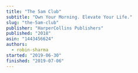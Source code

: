 ```yaml
---
title: "The 5am Club"
subtitle: "Own Your Morning. Elevate Your Life."
slug: "the-5am-club"
publisher: "HarperCollins Publishers"
published: "2018"
asin: "1443456624"
authors:
  - robin-sharma
started: "2019-06-30"
finished: "2019-07-06"
---
```

